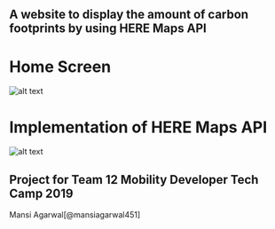 ## A website to display the amount of carbon footprints by using HERE Maps API 

# Home Screen
![alt text](https://github.com/incubateindia/Track-best-unpolluted-routes/blob/master/MansiAgarwal/carbontracking.png)

# Implementation of HERE Maps API
![alt text](https://github.com/incubateindia/Track-best-unpolluted-routes/blob/master/MansiAgarwal/maps.png)

## Project for Team 12 Mobility Developer Tech Camp 2019 

Mansi Agarwal[@mansiagarwal451]
